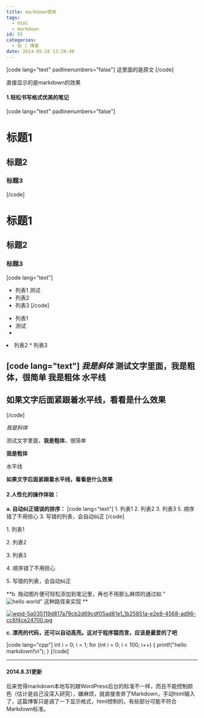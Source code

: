 ```yaml
---
title: markdown使用
tags:
  - html
  - markdown
id: 55
categories:
  - 玩 | 博客
date: 2014-05-18 13:28:40
---
```


[code lang="text" padlinenumbers="false"]
这里面的是原文
[/code]

直接显示的是markdown的效果

#### 1.轻松书写格式优美的笔记

[code lang="text" padlinenumbers="false"]
# 标题1
## 标题2
### 标题3
[/code]

# 标题1

## 标题2

### 标题3

[code lang="text"]
- 列表1
测试
- 列表2
- 列表3
[/code]

*   列表1
*   测试<li>
<li>列表2
*   列表3

[code lang="text"]
*我是斜体*
测试文字里面，**我是粗体**，很简单
__我是粗体__
水平线
----------------------------
如果文字后面紧跟着水平线，看看是什么效果
---------------------
[/code]

_我是斜体_

测试文字里面，**我是粗体**，很简单

**我是粗体**

水平线

**如果文字后面紧跟着水平线，看看是什么效果**

#### 2.人性化的操作体验：

**a. 自动纠正错误的排序：**
[code lang="text"]
1\. 列表1
2\. 列表2
3\. 列表3
5\. 顺序错了不用担心
3\. 写错的列表，会自动纠正 
[/code]

1\. 列表1 

2\. 列表2 

3\. 列表3 

4\. 顺序错了不用担心 

5\. 写错的列表，会自动纠正

**b. 拖动图片便可轻松添加到笔记里，再也不用那么麻烦的通过如 "![hello world](./pic/helloworld.jpg)" 这种路径来实现
**

[![wpid-5a035119d817a79cb2d69cdf05ad81e1_1b25851a-e2e8-4568-ad96-cc6f4ce24700.jpg](http://www.flyhan.com/wp-content/uploads/2014/05/wpid-5a035119d817a79cb2d69cdf05ad81e1_1b25851a-e2e8-4568-ad96-cc6f4ce247001-300x152.jpg)](http://www.flyhan.com/wp-content/uploads/2014/05/wpid-5a035119d817a79cb2d69cdf05ad81e1_1b25851a-e2e8-4568-ad96-cc6f4ce247001.jpg)

**c. 漂亮的代码，还可以自动高亮。这对于程序猿而言，应该是最爱的了吧**

[code lang="cpp"]
int i = 0;
i = 1;
for (int i = 0; i &lt; 100; i++)
{
    printf(&quot;hello markdown!\n&quot;);
}
[/code]

* * *

#### 2014.8.31更新

后来觉得markdown本地写的跟WordPress后台的标准不一样，而且不能控制颜色（估计是自己没深入研究），嫌麻烦，就直接舍弃了Markdown，手动html输入了，这篇博客只是调了一下显示格式，html控制的，有些部分可能不符合Markdown标准。